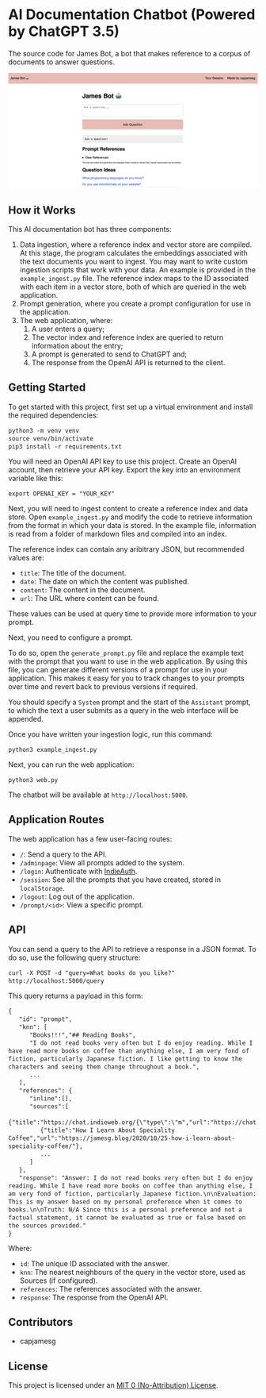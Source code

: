 # AI Documentation Chatbot (Powered by ChatGPT 3.5)

The source code for James Bot, a bot that makes reference to a corpus of documents to answer questions.

![A screenshot of James Bot, a chatbot that can answer questions using information from James' Coffee Blog](screenshot.png)

## How it Works

This AI documentation bot has three components:

1. Data ingestion, where a reference index and vector store are compiled. At this stage, the program calculates the embeddings associated with the text documents you want to ingest. You may want to write custom ingestion scripts that work with your data. An example is provided in the `example_ingest.py` file. The reference index maps to the ID associated with each item in a vector store, both of which are queried in the web application.
2. Prompt generation, where you create a prompt configuration for use in the application.
3. The web application, where:
   1. A user enters a query;
   2. The vector index and reference index are queried to return information about the entry;
   3. A prompt is generated to send to ChatGPT and;
   4. The response from the OpenAI API is returned to the client.

## Getting Started

To get started with this project, first set up a virtual environment and install the required dependencies:

```
python3 -m venv venv
source venv/bin/activate
pip3 install -r requirements.txt
```

You will need an OpenAI API key to use this project. Create an OpenAI account, then retrieve your API key. Export the key into an environment variable like this:

```
export OPENAI_KEY = "YOUR_KEY"
```

Next, you will need to ingest content to create a reference index and data store. Open `example_ingest.py` and modify the code to retrieve information from the format in which your data is stored. In the example file, information is read from a folder of markdown files and compiled into an index.

The reference index can contain any aribitrary JSON, but recommended values are:

- `title`: The title of the document.
- `date`: The date on which the content was published.
- `content`: The content in the document.
- `url`: The URL where content can be found.

These values can be used at query time to provide more information to your prompt.

Next, you need to configure a prompt.

To do so, open the `generate_prompt.py` file and replace the example text with the prompt that you want to use in the web application. By using this file, you can generate different versions of a prompt for use in your application. This makes it easy for you to track changes to your prompts over time and revert back to previous versions if required.

You should specify a `System` prompt and the start of the `Assistant` prompt, to which the text a user submits as a query in the web interface will be appended.

Once you have written your ingestion logic, run this command:

```
python3 example_ingest.py
```

Next, you can run the web application:

```
python3 web.py
```

The chatbot will be available at `http://localhost:5000`.

## Application Routes

The web application has a few user-facing routes:

- `/`: Send a query to the API.
- `/adminpage`: View all prompts added to the system.
- `/login`: Authenticate with [IndieAuth](https://indieweb.org/IndieAuth).
- `/session`: See all the prompts that you have created, stored in `localStorage`.
- `/logout`: Log out of the application.
- `/prompt/<id>`: View a specific prompt.

## API

You can send a query to the API to retrieve a response in a JSON format. To do so, use the following query structure:

```
curl -X POST -d "query=What books do you like?" http://localhost:5000/query
```

This query returns a payload in this form:

```
{
   "id": "prompt",
   "knn": [
      "Books!!!","## Reading Books",
      "I do not read books very often but I do enjoy reading. While I have read more books on coffee than anything else, I am very fond of fiction, particularly Japanese fiction. I like getting to know the characters and seeing them change throughout a book.",
      ...
   ],
   "references": {
      "inline":[],
      "sources":[
         {"title":"https://chat.indieweb.org/{\"type\":\"m","url":"https://chat.indieweb.org/{\"type\":\"m"},
         {"title":"How I Learn About Speciality Coffee","url":"https://jamesg.blog/2020/10/25-how-i-learn-about-speciality-coffee/"},
         ...
      ]
   },
   "response": "Answer: I do not read books very often but I do enjoy reading. While I have read more books on coffee than anything else, I am very fond of fiction, particularly Japanese fiction.\n\nEvaluation: This is my answer based on my personal preference when it comes to books.\n\nTruth: N/A Since this is a personal preference and not a factual statement, it cannot be evaluated as true or false based on the sources provided."
}
```

Where:

- `id`: The unique ID associated with the answer.
- `knn`: The nearest neighbours of the query in the vector store, used as Sources (if configured).
- `references`: The references associated with the answer.
- `response`: The response from the OpenAI API.

## Contributors

- capjamesg

## License

This project is licensed under an [MIT 0 (No-Attribution) License](LICENSE).
